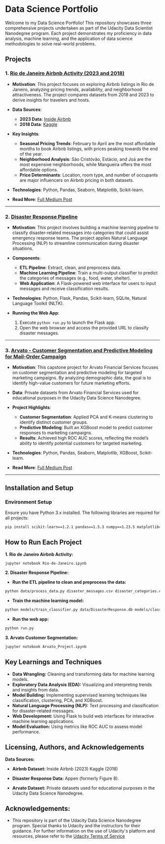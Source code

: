 # Data Science Portfolio

Welcome to my Data Science Portfolio! This repository showcases three comprehensive projects undertaken as part of the Udacity Data Scientist Nanodegree program. Each project demonstrates my proficiency in data analysis, machine learning, and the application of data science methodologies to solve real-world problems.

## **Projects**

### **1. [Rio de Janeiro Airbnb Activity (2023 and 2018)](https://medium.com/@sahanipradeep5529/dreaming-of-rio-1a9b7e92b54e)**

- **Motivation**: This project focuses on exploring Airbnb listings in Rio de Janeiro, analyzing pricing trends, availability, and neighborhood attractiveness. The project compares datasets from 2018 and 2023 to derive insights for travelers and hosts.
  
- **Data Sources**: 
  - **2023 Data**: [Inside Airbnb](http://insideairbnb.com/rio-de-janeiro)
  - **2018 Data**: [Kaggle](https://www.kaggle.com/datasets/allanbruno/airbnb-rio-de-janeiro/data)

- **Key Insights**:
  - **Seasonal Pricing Trends**: February to April are the most affordable months to book Airbnb listings, with prices peaking towards the end of the year.
  - **Neighborhood Analysis**: São Cristóvão, Estácio, and Joá are the most expensive neighborhoods, while Mangueira offers the most affordable options.
  - **Price Determinants**: Location, room type, and number of occupants are major influencers on Airbnb pricing in both datasets.

- **Technologies**: Python, Pandas, Seaborn, Matplotlib, Scikit-learn.

- **Read More**: [Full Medium Post](https://medium.com/@sahanipradeep5529/dreaming-of-rio-1a9b7e92b54e)

---

### **2. [Disaster Response Pipeline](https://github.com/yourusername/disaster-response-pipeline)**

- **Motivation**: This project involves building a machine learning pipeline to classify disaster-related messages into categories that could assist emergency response teams. The project applies Natural Language Processing (NLP) to streamline communication during disaster situations.

- **Components**:
  - **ETL Pipeline**: Extract, clean, and preprocess data.
  - **Machine Learning Pipeline**: Train a multi-output classifier to predict the categories of messages (e.g., food, water, shelter).
  - **Web Application**: A Flask-powered web interface for users to input messages and receive classification results.

- **Technologies**: Python, Flask, Pandas, Scikit-learn, SQLite, Natural Language Toolkit (NLTK).

- **Running the Web App**:
  1. Execute `python run.py` to launch the Flask app.
  2. Open the web browser and access the provided URL to classify disaster messages.

---

### **3. [Arvato - Customer Segmentation and Predictive Modeling for Mail-Order Campaign](https://medium.com/@sahanipradeep5529/leveraging-data-science-for-targeted-marketing-insights-from-arvatos-customer-segmentation-31a688ca58dd)**

- **Motivation**: This capstone project for Arvato Financial Services focuses on customer segmentation and predictive modeling for targeted marketing campaigns. By analyzing demographic data, the goal is to identify high-value customers for future marketing efforts.

- **Data**: Private datasets from Arvato Financial Services used for educational purposes in the Udacity Data Science Nanodegree.

- **Project Highlights**:
  - **Customer Segmentation**: Applied PCA and K-means clustering to identify distinct customer groups.
  - **Predictive Modeling**: Built an XGBoost model to predict customer responses to marketing campaigns.
  - **Results**: Achieved high ROC AUC scores, reflecting the model’s ability to identify potential customers for targeted marketing.

- **Technologies**: Python, Pandas, Seaborn, Matplotlib, XGBoost, Scikit-learn.

- **Read More**: [Full Medium Post](https://medium.com/@sahanipradeep5529/leveraging-data-science-for-targeted-marketing-insights-from-arvatos-customer-segmentation-31a688ca58dd)

---

## **Installation and Setup**

### **Environment Setup**
Ensure you have Python 3.x installed. The following libraries are required for all projects:

```bash
pip install scikit-learn==1.2.1 pandas==1.5.3 numpy==1.23.5 matplotlib==3.7.0 seaborn==0.12.2 flask==3.0.3 xgboost==2.0.3
```
## **How to Run Each Project**

**1. Rio de Janeiro Airbnb Activity:**
```bash
jupyter notebook Rio-de-Janeiro.ipynb
```
**2. Disaster Response Pipeline:**
- **Run the ETL pipeline to clean and preprocess the data:**
```bash
python data/process_data.py disaster_messages.csv disaster_categories.csv DisasterResponse.db
```
- **Train the machine learning model:**
```bash
python models/train_classifier.py data/DisasterResponse.db models/classifier.pkl
```
- **Run the web app:**
```bash
python run.py
```
**3. Arvato Customer Segmentation:**
```bash
jupyter notebook Arvato_Project.ipynb
```

## **Key Learnings and Techniques**

- **Data Wrangling:** Cleaning and transforming data for machine learning models.
- **Exploratory Data Analysis (EDA):** Visualizing and interpreting trends and insights from data.
- **Model Building:** Implementing supervised learning techniques like classification, clustering, PCA, and XGBoost.
- **Natural Language Processing (NLP):** Text processing and classification for disaster-related messages.
- **Web Development:** Using Flask to build web interfaces for interactive machine learning applications.
- **Model Evaluation:** Using metrics like ROC AUC to assess model performance.

## **Licensing, Authors, and Acknowledgements**
**Data Sources:**
- **Airbnb Dataset:**
Inside Airbnb (2023)
Kaggle (2018)

- **Disaster Response Data:** Appen (formerly Figure 8).

- **Arvato Dataset:** Private datasets used for educational purposes in the Udacity Data Science Nanodegree.

## **Acknowledgements:**
- This repository is part of the Udacity Data Science Nanodegree program. Special thanks to Udacity and the instructors for their guidance. For further information on the use of Udacity's platform and resources, please refer to the [Udacity Terms of Service](https://www.udacity.com/legal)
